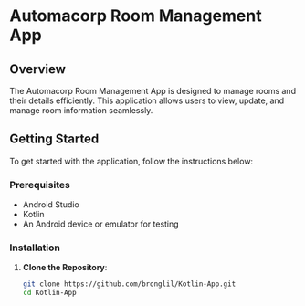 # Automacorp Room Management App

## Overview

The Automacorp Room Management App is designed to manage rooms and their details efficiently. This application allows users to view, update, and manage room information seamlessly.

## Getting Started

To get started with the application, follow the instructions below:

### Prerequisites

- Android Studio
- Kotlin
- An Android device or emulator for testing

### Installation

1. **Clone the Repository**:
   ```bash
   git clone https://github.com/bronglil/Kotlin-App.git
   cd Kotlin-App


